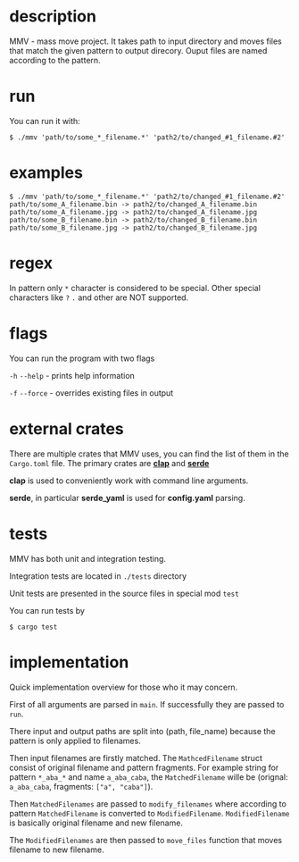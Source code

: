 # description
MMV - mass move project. It takes path to input directory and moves files that match the given pattern to output direcory. Ouput files are named according to the pattern.

# run
You can run it with:
```
$ ./mmv 'path/to/some_*_filename.*' 'path2/to/changed_#1_filename.#2'
```

# examples
```
$ ./mmv 'path/to/some_*_filename.*' 'path2/to/changed_#1_filename.#2'
path/to/some_A_filename.bin -> path2/to/changed_A_filename.bin
path/to/some_A_filename.jpg -> path2/to/changed_A_filename.jpg
path/to/some_B_filename.bin -> path2/to/changed_B_filename.bin
path/to/some_B_filename.jpg -> path2/to/changed_B_filename.jpg
```

# regex

In pattern only `*` character is considered to be special. Other special characters like `?` `.` and other are NOT supported. 

# flags

You can run the program with two flags

`-h` `--help` - prints help information

`-f` `--force` - overrides existing files in output

# external crates

There are multiple crates that MMV uses, you can find the list of them in the `Cargo.toml` file. The primary crates are [**clap**](https://docs.rs/clap/latest/clap/) and [**serde**](https://docs.rs/serde/latest/serde/)

**clap** is used to conveniently work with command line arguments.

**serde**, in particular **serde_yaml** is used for **config.yaml** parsing.

# tests

MMV has both unit and integration testing. 

Integration tests are located in `./tests` directory

Unit tests are presented in the source files in special mod `test`

You can run tests by
```
$ cargo test
```


# implementation

Quick implementation overview for those who it may concern.

First of all arguments are parsed in `main`. If successfully they are passed to `run`.

There input and output paths are split into (path, file_name) because the pattern is only applied to filenames.

Then input filenames are firstly matched. The `MathcedFilename` struct consist of original filename and pattern fragments. For example string for pattern `*_aba_*` and name `a_aba_caba`, the `MatchedFilename` wille be (orignal: `a_aba_caba`, fragments: `["a", "caba"]`).

Then `MatchedFilenames` are passed to `modify_filenames` where according to pattern `MatchedFilename` is converted to `ModifiedFilename`. `ModifiedFilename` is basically original filename and new filename.

The `ModifiedFilenames` are then passed to `move_files` function that moves filename to new filename.